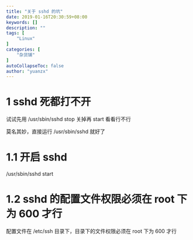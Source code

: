 ```yaml
---
title: "关于 sshd 的坑"
date: 2019-01-16T20:30:59+08:00
keywords: []
description: ""
tags: [
    "Linux"
]
categories: [
    "杂货铺"
]
autoCollapseToc: false
author: "yuanzx"
---
```


# 1 sshd 死都打不开

试试先用 /usr/sbin/sshd stop 关掉再 start 看看行不行

莫名其妙，直接运行 /usr/sbin/sshd 就好了

# 1.1 开启 sshd 

/usr/sbin/sshd start

# 1.2 sshd 的配置文件权限必须在 root 下为 600 才行

配置文件在 /etc/ssh 目录下，目录下的文件权限必须在 root 下为 600 才行





